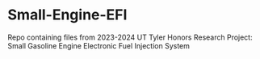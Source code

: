 # Small-Engine-EFI
Repo containing files from 2023-2024 UT Tyler Honors Research Project: Small Gasoline Engine Electronic Fuel Injection System
